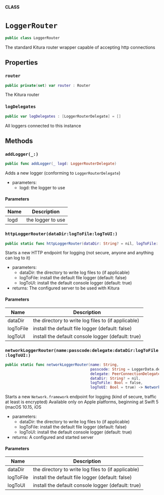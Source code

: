 **CLASS**

# `LoggerRouter`

```swift
public class LoggerRouter
```

The standard Kitura router wrapper capable of accepting http connections

## Properties
### `router`

```swift
public private(set) var router : Router
```

The Kitura router

### `logDelegates`

```swift
public var logDelegates : [LoggerRouterDelegate] = []
```

All loggers connected to this instance

## Methods
### `addLogger(_:)`

```swift
public func addLogger(_ logd: LoggerRouterDelegate)
```

Adds a new logger (conforming to `LoggerRouterDelegate`)
- parameters:
  - logd: the logger to use

#### Parameters

| Name | Description |
| ---- | ----------- |
| logd | the logger to use |

### `httpLoggerRouter(dataDir:logToFile:logToUI:)`

```swift
public static func httpLoggerRouter(dataDir: String? = nil, logToFile: Bool = false, logToUI: Bool = true) -> LoggerRouter
```

Starts a new HTTP endpoint for logging (not secure, anyone and anything can log to it)
- parameters:
  - dataDir: the directory to write log files to (if applicable)
  - logToFile: install the default file logger (default: false)
  - logToUI: install the default console logger (default: true)
- returns: The configured server to be used with Kitura

#### Parameters

| Name | Description |
| ---- | ----------- |
| dataDir | the directory to write log files to (if applicable) |
| logToFile | install the default file logger (default: false) |
| logToUI | install the default console logger (default: true) |

### `networkLoggerRouter(name:passcode:delegate:dataDir:logToFile:logToUI:)`

```swift
public static func networkLoggerRouter(name: String,
                                       passcode: String = LoggerData.defaultPasscode,
                                       delegate: PeerConnectionDelegate? = nil,
                                       dataDir: String? = nil,
                                       logToFile: Bool = false,
                                       logToUI: Bool = true) -> NetworkLoggerRouter
```

Starts a new `Network.framework` endpoint for logging (kind of secure, traffic at least is encrypted)
Available only on Apple platforms, beginning at Swift 5 (macOS 10.15, iOS 
- parameters:
  - dataDir: the directory to write log files to (if applicable)
  - logToFile: install the default file logger (default: false)
  - logToUI: install the default console logger (default: true)
- returns: A configured and started server

#### Parameters

| Name | Description |
| ---- | ----------- |
| dataDir | the directory to write log files to (if applicable) |
| logToFile | install the default file logger (default: false) |
| logToUI | install the default console logger (default: true) |